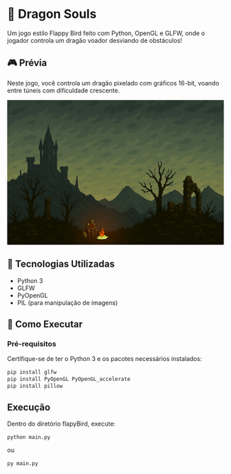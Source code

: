 # 🐉 Dragon Souls

Um jogo estilo Flappy Bird feito com Python, OpenGL e GLFW, onde o jogador controla um dragão voador desviando de obstáculos!

## 🎮 Prévia

Neste jogo, você controla um dragão pixelado com gráficos 16-bit, voando entre túneis com dificuldade crescente.

![screenshot](flapyBird/assets/FrameInicial.png)

## 🚀 Tecnologias Utilizadas

- Python 3
- GLFW
- PyOpenGL
- PIL (para manipulação de imagens)

## 🧩 Como Executar

### Pré-requisitos

Certifique-se de ter o Python 3 e os pacotes necessários instalados:

    pip install glfw
    pip install PyOpenGL PyOpenGL_accelerate
    pip install pillow
    
## Execução

Dentro do diretório flapyBird, execute:

    python main.py
 ou 

    py main.py
